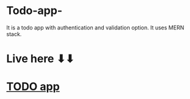 # Todo-app-
It is a todo app with authentication and validation option. 
It uses MERN stack. 

# Live here ⬇⬇ <h1><a href="https://todoapp-utsab.netlify.app/" >TODO app</a></h1>

